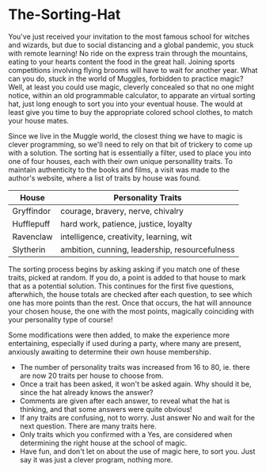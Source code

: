 # The-Sorting-Hat
You've just received your invitation to the most famous school for witches and wizards, but due to social distancing and a global pandemic, you stuck with remote learning! No ride on the express train through the mountains, eating to your hearts content the food in the great hall. Joining sports competitions involving flying brooms will have to wait for another year. What can you do, stuck in the world of Muggles, forbidden to practice magic? Well, at least you could use magic, cleverly concealed so that no one might notice, within an old programmable calculator, to apparate an virtual sorting hat, just long enough to sort you into your eventual house. The would at least give you time to buy the appropriate colored school clothes, to match your house mates.

Since we live in the Muggle world, the closest thing we have to magic is clever programming, so we'll need to rely on that bit of trickery to come up with a solution. The sorting hat is essentially a filter, used to place you into one of four houses, each with their own unique personallity traits. To maintain authenticity to the books and films, a visit was made to the author's website, where a list of traits by house was found.

| House | Personality Traits |
| ---------- | ---------------------------------------------- |
| Gryffindor | courage, bravery, nerve, chivalry              |
| Hufflepuff | hard work, patience, justice, loyalty          |
| Ravenclaw  | intelligence, creativity, learning, wit        |
| Slytherin  | ambition, cunning, leadership, resourcefulness |

The sorting process begins by asking asking if you match one of these traits, picked at random. If you do, a point is added to that house to mark that as a potential solution. This continues for the first five questions, afterwhich, the house totals are checked after each question, to see which one has more points than the rest. Once that occurs, the hat will announce your chosen house, the one with the most points, magically coinciding with your personality type of course! 

Some modifications were then added, to make the experience more entertaining, especially if used during a party, where many are present, anxiously awaiting to determine their own house membership.

- The number of personality traits was increased from 16 to 80, ie. there are now 20 traits per house to choose from.
- Once a trait has been asked, it won't be asked again. Why should it be, since the hat already knows the answer?
- Comments are given after each answer, to reveal what the hat is thinking, and that some answers were quite obvious!
- If any traits are confusing, not to worry. Just answer No and wait for the next question. There are many traits here.
- Only traits which you confirmed with a Yes, are considered when determining the right house at the school of magic.
- Have fun, and don't let on about the use of magic here, to sort you. Just say it was just a clever program, nothing more.
